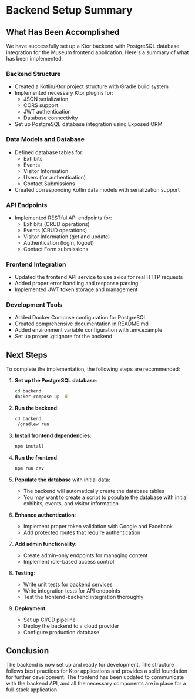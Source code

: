 # Backend Setup Summary

## What Has Been Accomplished

We have successfully set up a Ktor backend with PostgreSQL database integration for the Museum frontend application. Here's a summary of what has been implemented:

### Backend Structure
- Created a Kotlin/Ktor project structure with Gradle build system
- Implemented necessary Ktor plugins for:
  - JSON serialization
  - CORS support
  - JWT authentication
  - Database connectivity
- Set up PostgreSQL database integration using Exposed ORM

### Data Models and Database
- Defined database tables for:
  - Exhibits
  - Events
  - Visitor Information
  - Users (for authentication)
  - Contact Submissions
- Created corresponding Kotlin data models with serialization support

### API Endpoints
- Implemented RESTful API endpoints for:
  - Exhibits (CRUD operations)
  - Events (CRUD operations)
  - Visitor Information (get and update)
  - Authentication (login, logout)
  - Contact Form submissions

### Frontend Integration
- Updated the frontend API service to use axios for real HTTP requests
- Added proper error handling and response parsing
- Implemented JWT token storage and management

### Development Tools
- Added Docker Compose configuration for PostgreSQL
- Created comprehensive documentation in README.md
- Added environment variable configuration with .env.example
- Set up proper .gitignore for the backend

## Next Steps

To complete the implementation, the following steps are recommended:

1. **Set up the PostgreSQL database**:
   ```bash
   cd backend
   docker-compose up -d
   ```

2. **Run the backend**:
   ```bash
   cd backend
   ./gradlew run
   ```

3. **Install frontend dependencies**:
   ```bash
   npm install
   ```

4. **Run the frontend**:
   ```bash
   npm run dev
   ```

5. **Populate the database** with initial data:
   - The backend will automatically create the database tables
   - You may want to create a script to populate the database with initial exhibits, events, and visitor information

6. **Enhance authentication**:
   - Implement proper token validation with Google and Facebook
   - Add protected routes that require authentication

7. **Add admin functionality**:
   - Create admin-only endpoints for managing content
   - Implement role-based access control

8. **Testing**:
   - Write unit tests for backend services
   - Write integration tests for API endpoints
   - Test the frontend-backend integration thoroughly

9. **Deployment**:
   - Set up CI/CD pipeline
   - Deploy the backend to a cloud provider
   - Configure production database

## Conclusion

The backend is now set up and ready for development. The structure follows best practices for Ktor applications and provides a solid foundation for further development. The frontend has been updated to communicate with the backend API, and all the necessary components are in place for a full-stack application.